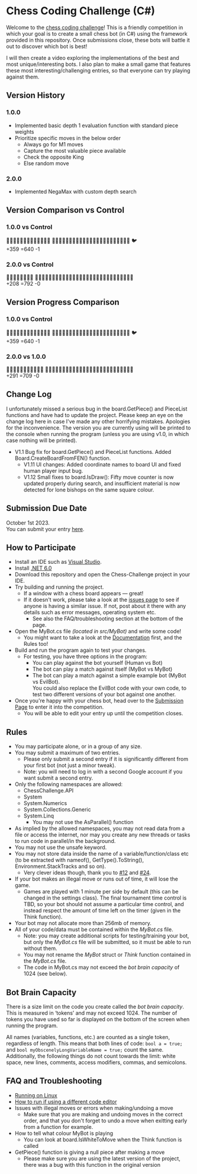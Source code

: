 # Chess Coding Challenge (C#)
Welcome to the [chess coding challenge](https://youtu.be/iScy18pVR58)! This is a friendly competition in which your goal is to create a small chess bot (in C#) using the framework provided in this repository.
Once submissions close, these bots will battle it out to discover which bot is best!

I will then create a video exploring the implementations of the best and most unique/interesting bots.
I also plan to make a small game that features these most interesting/challenging entries, so that everyone can try playing against them.

## Version History

### 1.0.0
* Implemented basic depth 1 evaluation function with standard piece weights
* Prioritize specific moves in the below order
  * Always go for M1 moves
  * Capture the most valuable piece available
  * Check the opposite King
  * Else random move

### 2.0.0
* Implemented NegaMax with custom depth search


## Version Comparison vs Control

### 1.0.0 vs Control
&#x1F40A;&#x1F40A;&#x1F40A;&#x1F40A;&#x1F40A;&#x1F40A;&#x1F40A;&#x1F40A;&#x1F40A;&#x1F40A;&#x1F40A;&#x1F40A;&#x1F40A;
&#x1F42A;&#x1F42A;&#x1F42A;&#x1F42A;&#x1F42A;&#x1F42A;&#x1F42A;&#x1F42A;&#x1F42A;&#x1F42A;&#x1F42A;&#x1F42A;&#x1F42A;&#x1F42A;&#x1F42A;&#x1F42A;&#x1F42A;&#x1F42A;&#x1F42A;&#x1F42A;&#x1F42A;&#x1F42A;&#x1F42A;
&#x1F426;<br>
+359 =640 -1

### 2.0.0 vs Control
&#x1F40A;&#x1F40A;&#x1F40A;&#x1F40A;&#x1F40A;&#x1F40A;&#x1F40A;&#x1F40A;
&#x1F42A;&#x1F42A;&#x1F42A;&#x1F42A;&#x1F42A;&#x1F42A;&#x1F42A;&#x1F42A;&#x1F42A;&#x1F42A;&#x1F42A;&#x1F42A;&#x1F42A;&#x1F42A;&#x1F42A;&#x1F42A;&#x1F42A;&#x1F42A;&#x1F42A;&#x1F42A;&#x1F42A;&#x1F42A;&#x1F42A;&#x1F42A;&#x1F42A;&#x1F42A;&#x1F42A;&#x1F42A;&#x1F42A;<br>
+208 =792 -0

## Version Progress Comparison

### 1.0.0 vs Control
&#x1F40A;&#x1F40A;&#x1F40A;&#x1F40A;&#x1F40A;&#x1F40A;&#x1F40A;&#x1F40A;&#x1F40A;&#x1F40A;&#x1F40A;&#x1F40A;&#x1F40A;
&#x1F42A;&#x1F42A;&#x1F42A;&#x1F42A;&#x1F42A;&#x1F42A;&#x1F42A;&#x1F42A;&#x1F42A;&#x1F42A;&#x1F42A;&#x1F42A;&#x1F42A;&#x1F42A;&#x1F42A;&#x1F42A;&#x1F42A;&#x1F42A;&#x1F42A;&#x1F42A;&#x1F42A;&#x1F42A;&#x1F42A;
&#x1F426;<br>
+359 =640 -1

### 2.0.0 vs 1.0.0
&#x1F40A;&#x1F40A;&#x1F40A;&#x1F40A;&#x1F40A;&#x1F40A;&#x1F40A;&#x1F40A;&#x1F40A;&#x1F40A;&#x1F40A;
&#x1F42A;&#x1F42A;&#x1F42A;&#x1F42A;&#x1F42A;&#x1F42A;&#x1F42A;&#x1F42A;&#x1F42A;&#x1F42A;&#x1F42A;&#x1F42A;&#x1F42A;&#x1F42A;&#x1F42A;&#x1F42A;&#x1F42A;&#x1F42A;&#x1F42A;&#x1F42A;&#x1F42A;&#x1F42A;&#x1F42A;&#x1F42A;&#x1F42A;&#x1F42A;<br>
+291 =709 -0

## Change Log
I unfortunately missed a serious bug in the board.GetPiece() and PieceList functions and have had to update the project. Please keep an eye on the change log here in case I've made any other horrifying mistakes. Apologies for the inconvenience. The version you are currently using will be printed to the console when running the program (unless you are using v1.0, in which case nothing will be printed).
* V1.1 Bug fix for board.GetPiece() and PieceList functions. Added Board.CreateBoardFromFEN() function.
  * V1.11 UI changes: Added coordinate names to board UI and fixed human player input bug.
  * V1.12 Small fixes to board.IsDraw(): Fifty move counter is now updated properly during search, and insufficient material is now detected for lone bishops on the same square colour.

## Submission Due Date
October 1st 2023.<br>
You can submit your entry [here](https://forms.gle/6jjj8jxNQ5Ln53ie6).

## How to Participate
* Install an IDE such as [Visual Studio](https://visualstudio.microsoft.com/downloads/).
* Install [.NET 6.0](https://dotnet.microsoft.com/en-us/download)
* Download this repository and open the Chess-Challenge project in your IDE.
* Try building and running the project.
  * If a window with a chess board appears — great!
  * If it doesn't work, please take a look at the [issues page](https://github.com/SebLague/Chess-Challenge/issues) to see if anyone is having a similar issue. If not, post about it there with any details such as error messages, operating system etc.
    * See also the FAQ/troubleshooting section at the bottom of the page.
* Open the MyBot.cs file _(located in src/MyBot)_ and write some code!
  * You might want to take a look at the [Documentation](https://seblague.github.io/chess-coding-challenge/documentation/) first, and the Rules too!
* Build and run the program again to test your changes.
  * For testing, you have three options in the program:
    * You can play against the bot yourself (Human vs Bot)
    * The bot can play a match against itself (MyBot vs MyBot)
    * The bot can play a match against a simple example bot (MyBot vs EvilBot).<br>You could also replace the EvilBot code with your own code, to test two different versions of your bot against one another.
* Once you're happy with your chess bot, head over to the [Submission Page](https://forms.gle/6jjj8jxNQ5Ln53ie6) to enter it into the competition.
  * You will be able to edit your entry up until the competition closes.

## Rules
* You may participate alone, or in a group of any size.
* You may submit a maximum of two entries.
  * Please only submit a second entry if it is significantly different from your first bot (not just a minor tweak).
  * Note: you will need to log in with a second Google account if you want submit a second entry.
* Only the following namespaces are allowed:
    * ChessChallenge.API
    * System
    * System.Numerics
    * System.Collections.Generic
    * System.Linq
      * You may not use the AsParallel() function
* As implied by the allowed namespaces, you may not read data from a file or access the internet, nor may you create any new threads or tasks to run code in parallel/in the background.
* You may not use the unsafe keyword.
* You may not store data inside the name of a variable/function/class etc (to be extracted with nameof(), GetType().ToString(), Environment.StackTracks and so on).
   * Very clever ideas though, thank you to [#12](https://github.com/SebLague/Chess-Challenge/issues/12) and [#24](https://github.com/SebLague/Chess-Challenge/issues/24).
* If your bot makes an illegal move or runs out of time, it will lose the game.
   * Games are played with 1 minute per side by default (this can be changed in the settings class). The final tournament time control is TBD, so your bot should not assume a particular time control, and instead respect the amount of time left on the timer (given in the Think function).
* Your bot may not allocate more than 256mb of memory.
* All of your code/data must be contained within the _MyBot.cs_ file.
   * Note: you may create additional scripts for testing/training your bot, but only the _MyBot.cs_ file will be submitted, so it must be able to run without them.
   * You may not rename the _MyBot_ struct or _Think_ function contained in the _MyBot.cs_ file.
   * The code in MyBot.cs may not exceed the _bot brain capacity_ of 1024 (see below).

## Bot Brain Capacity
There is a size limit on the code you create called the _bot brain capacity_. This is measured in ‘tokens’ and may not exceed 1024. The number of tokens you have used so far is displayed on the bottom of the screen when running the program.

All names (variables, functions, etc.) are counted as a single token, regardless of length. This means that both lines of code: `bool a = true;` and `bool myObscenelyLongVariableName = true;` count the same. Additionally, the following things do not count towards the limit: white space, new lines, comments, access modifiers, commas, and semicolons.

## FAQ and Troubleshooting
* [Running on Linux](https://github.com/SebLague/Chess-Challenge/discussions/3)
* [How to run if using a different code editor](https://github.com/SebLague/Chess-Challenge/issues/85)
* Issues with illegal moves or errors when making/undoing a move
  * Make sure that you are making and undoing moves in the correct order, and that you don't forget to undo a move when exitting early from a function for example.
* How to tell what colour MyBot is playing
  * You can look at board.IsWhiteToMove when the Think function is called
* GetPiece() function is giving a null piece after making a move
  * Please make sure you are using the latest version of the project, there was a bug with this function in the original version
  
